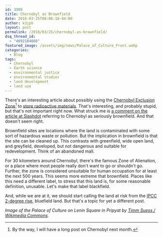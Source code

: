 ```yaml
---
id: 3908
title: Chernobyl as Brownfield
date: 2016-03-25T08:06:18-04:00
author: k3jph
layout: post
permalink: /2016/03/25/chernobyl-as-brownfield/
dsq_thread_id:
  - "4692184666"
featured_image: /assets/img/news/Palace_of_Culture_Front.webp
categories:
  - Blog
tags:
  - Chernobyl
  - Earth science
  - environmental justice
  - environmental studies
  - land development
  - land use
---
```

There's an interesting article about possibly using the [Chernobyl Exclusion Zone](https://en.wikipedia.org/wiki/Chernobyl_Exclusion_Zone)[^nextmonth] to [store radioactive materials](http://www.japantimes.co.jp/news/2016/03/24/world/area-around-chernobyl-plant-become-nuclear-dump/#.VvUlD5YrKsz).  That's interesting, and probably stupid, but that's not important right now.  What struck me is [a comment on the article at Slashdot](https://news.slashdot.org/comments.pl?sid=8915697&cid=51774941) referring to Chernobyl as seriously brownfield.  And that doesn't seem right.

Brownfield sites are locations where the land is contaminated with some sort of hazardous waste or pollution.  But the implication in brownfield is that the site can be cleaned up.  This contrasts with greenfield, wide open land, and greyfield, developed, but not dangerous and suitable for redevelopment.  Think of an abandoned mall.

For 30 kilometers around Chernobyl, there's the famous Zone of Alienation, or a place where most people really don't want to go or shouldn't go.  Further, the zone is considered unsuitable for human occupation for at least the next 500 years.  This seems more extreme that brownfield.  Places like this need a different label, to stress that this land is, for some reasonable definition, unusable.  Let's make that label blackfield.

And, while we are at it, we should start calling the land at risk from the [IPCC 2-degree rise](http://www.wri.org/ipcc-infographics), bluefield land.  But that's a topic for yet a different post.

[^nextmonth]: By the way, I will have a long post on Chernobyl next month.

_Image of the Palace of Culture on Lenin Square in Pripyat by [Timm Suess / Wikimedia Commons](https://commons.wikimedia.org/wiki/File:Palace_of_Culture_Front.webp)._
